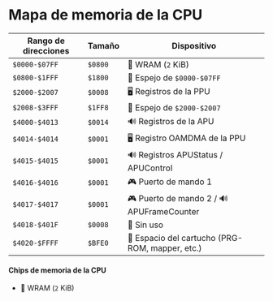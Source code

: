 # Mapa de memoria de la CPU

| Rango de direcciones | Tamaño  | Dispositivo                                     |
| -------------------- | ------- | ----------------------------------------------- |
| `$0000-$07FF`        | `$0800` | 🐏 WRAM (`2` KiB)                               |
| `$0800-$1FFF`        | `$1800` | 🚽 Espejo de `$0000-$07FF`                      |
| `$2000-$2007`        | `$0008` | 🖥️ Registros de la PPU                          |
| `$2008-$3FFF`        | `$1FF8` | 🚽 Espejo de `$2000-$2007`                      |
| `$4000-$4013`        | `$0014` | 🔊 Registros de la APU                          |
| `$4014-$4014`        | `$0001` | 🖥️ Registro OAMDMA de la PPU                    |
| `$4015-$4015`        | `$0001` | 🔊 Registros APUStatus / APUControl             |
| `$4016-$4016`        | `$0001` | 🎮 Puerto de mando 1                            |
| `$4017-$4017`        | `$0001` | 🎮 Puerto de mando 2 / 🔊 APUFrameCounter       |
| `$4018-$401F`        | `$0008` | 🧸 Sin uso                                      |
| `$4020-$FFFF`        | `$BFE0` | 💾 Espacio del cartucho (PRG-ROM, mapper, etc.) |

#### Chips de memoria de la CPU

- 🐏 WRAM (`2` KiB)
